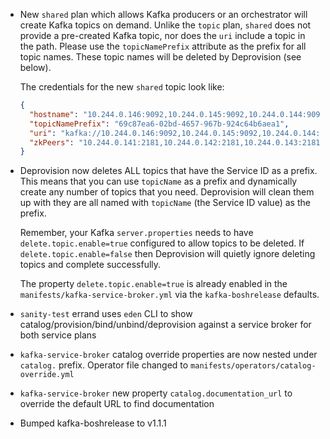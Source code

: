 * New `shared` plan which allows Kafka producers or an orchestrator will create Kafka topics on demand. Unlike the `topic` plan, `shared` does not provide a pre-created Kafka topic, nor does the `uri` include a topic in the path. Please use the `topicNamePrefix` attribute as the prefix for all topic names. These topic names will be deleted by Deprovision (see below).

  The credentials for the new `shared` topic look like:

  ```json
  {
    "hostname": "10.244.0.146:9092,10.244.0.145:9092,10.244.0.144:9092",
    "topicNamePrefix": "69c87ea6-02bd-4657-967b-924c64b6aea1",
    "uri": "kafka://10.244.0.146:9092,10.244.0.145:9092,10.244.0.144:9092",
    "zkPeers": "10.244.0.141:2181,10.244.0.142:2181,10.244.0.143:2181"
  }
  ```

* Deprovision now deletes ALL topics that have the Service ID as a prefix. This means that you can use `topicName` as a prefix and dynamically create any number of topics that you need. Deprovision will clean them up with they are all named with `topicName` (the Service ID value) as the prefix.

  Remember, your Kafka `server.properties` needs to have `delete.topic.enable=true` configured to allow topics to be deleted. If `delete.topic.enable=false` then Deprovision will quietly ignore deleting topics and complete successfully.

  The property `delete.topic.enable=true` is already enabled in the `manifests/kafka-service-broker.yml` via the `kafka-boshrelease` defaults.

* `sanity-test` errand uses `eden` CLI to show catalog/provision/bind/unbind/deprovision against a service broker for both service plans
* `kafka-service-broker` catalog override properties are now nested under `catalog.` prefix. Operator file changed to `manifests/operators/catalog-override.yml`
* `kafka-service-broker` new property `catalog.documentation_url` to override the default URL to find documentation
* Bumped kafka-boshrelease to v1.1.1
